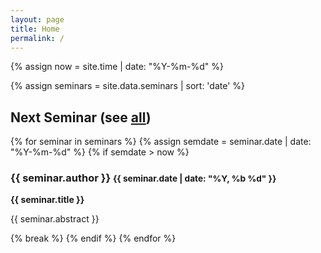 ```yaml
---
layout: page
title: Home
permalink: /
---
```




<div class="col-xs-12 col-lg-6">
{% assign now = site.time | date: "%Y-%m-%d" %}

{% assign seminars = site.data.seminars | sort: 'date' %}
<div class="card container-fluid next-seminar">
<h2> Next Seminar (see <a href="/seminars">all</a>) </h2>
{% for seminar in seminars %}
{% assign semdate = seminar.date | date: "%Y-%m-%d" %}
{% if semdate > now %}

<h3>{{ seminar.author }}
<small>{{ seminar.date | date: "%Y, %b %d" }}</small>
</h3>
<span><strong>{{ seminar.title }}</strong></span><br>
<p class="text-justify">{{ seminar.abstract }}</p>

{% break %}
{% endif %}
{% endfor %}
</div>
</div>
